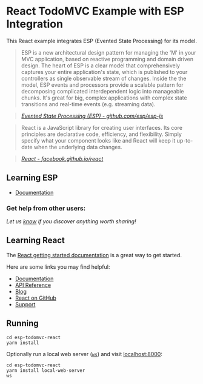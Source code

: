 # React TodoMVC Example with ESP Integration

This React example integrates ESP (Evented State Processing) for its model.

> ESP is a new architectural design pattern for managing the 'M' in your MVC application, based on reactive programming and domain driven design. The heart of ESP is a clear model that comprehensively captures your entire application's state, which is published to your controllers as single observable stream of changes. Inside the the model, ESP events and processors provide a scalable pattern for decomposing complicated interdependent logic into manageable chunks. It's great for big, complex applications with complex state transitions and real-time events (e.g. streaming data).

> _[Evented State Processing (ESP) - github.com/esp/esp-js](https://github.com/esp/esp-js)_

<!-- -->

> React is a JavaScript library for creating user interfaces. Its core principles are declarative code, efficiency, and flexibility. Simply specify what your component looks like and React will keep it up-to-date when the underlying data changes.

> _[React - facebook.github.io/react](http://facebook.github.io/react)_

## Learning ESP

- [Documentation](http://keithwoods.gitbooks.io/esp-js/content)

### Get help from other users:

*Let us [know](https://github.com/esp/esp-js/issues) if you discover anything worth sharing!*

## Learning React

The [React getting started documentation](http://facebook.github.io/react/docs/getting-started.html) is a great way to get started.

Here are some links you may find helpful:

* [Documentation](http://facebook.github.io/react/docs/getting-started.html)
* [API Reference](http://facebook.github.io/react/docs/reference.html)
* [Blog](http://facebook.github.io/react/blog/)
* [React on GitHub](https://github.com/facebook/react)
* [Support](http://facebook.github.io/react/support.html)

## Running

```shell
cd esp-todomvc-react
yarn install
```

Optionally run a local web server ([`ws`](https://www.npmjs.com/package/local-web-server)) and visit [localhost:8000](http://localhost:8000/):

```shell
cd esp-todomvc-react
yarn install local-web-server
ws
```
